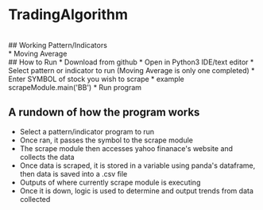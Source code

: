 # TradingAlgorithm
<br>
## Working Pattern/Indicators <br>
* Moving Average
<br>
## How to Run
* Download from github
* Open in Python3 IDE/text editor
* Select pattern or indicator to run (Moving Average is only one completed)
* Enter SYMBOL of stock you wish to scrape
    * example scrapeModule.main('BB')
* Run program

## A rundown of how the program works

* Select a pattern/indicator program to run
* Once ran, it passes the symbol to the scrape module
* The scrape module then accesses yahoo finanace's website and collects the data
* Once data is scraped, it is stored in a variable using panda's dataframe, then data is saved into a .csv file
* Outputs of where currently scrape module is executing
* Once it is down, logic is used to determine and output trends from data collected
